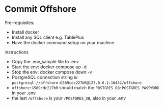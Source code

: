 # Commit Offshore
Pre-requisites:
- Install docker
- Install any SQL client e.g. TablePlus
- Have the docker command setup on your machine

Instructions
- Copy the .env_sample file to .env
- Start the env: docker compose up -d
- Stop the env: docker compose down -v
- PostgreSQL connection string is: `postgresql://offshore:G589cdc227bR@127.0.0.1:16432/offshore`
- `offshore:G589cdc227bR` should match the `POSTGRES_DB:POSTGRES_PASSWORD` in your .env
- the last `/offshore` is your `/POSTGRES_DB`, also in your .env
